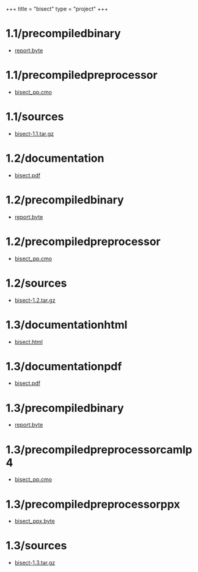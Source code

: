 +++
title = "bisect"
type = "project"
+++

# 1.1/precompiledbinary
* [report.byte](/bisect/1.1/precompiledbinary/report.byte)

# 1.1/precompiledpreprocessor
* [bisect_pp.cmo](/bisect/1.1/precompiledpreprocessor/bisect_pp.cmo)

# 1.1/sources
* [bisect-1.1.tar.gz](/bisect/1.1/sources/bisect-1.1.tar.gz)

# 1.2/documentation
* [bisect.pdf](/bisect/1.2/documentation/bisect.pdf)

# 1.2/precompiledbinary
* [report.byte](/bisect/1.2/precompiledbinary/report.byte)

# 1.2/precompiledpreprocessor
* [bisect_pp.cmo](/bisect/1.2/precompiledpreprocessor/bisect_pp.cmo)

# 1.2/sources
* [bisect-1.2.tar.gz](/bisect/1.2/sources/bisect-1.2.tar.gz)

# 1.3/documentationhtml
* [bisect.html](/bisect/1.3/documentationhtml/bisect.html)

# 1.3/documentationpdf
* [bisect.pdf](/bisect/1.3/documentationpdf/bisect.pdf)

# 1.3/precompiledbinary
* [report.byte](/bisect/1.3/precompiledbinary/report.byte)

# 1.3/precompiledpreprocessorcamlp4
* [bisect_pp.cmo](/bisect/1.3/precompiledpreprocessorcamlp4/bisect_pp.cmo)

# 1.3/precompiledpreprocessorppx
* [bisect_ppx.byte](/bisect/1.3/precompiledpreprocessorppx/bisect_ppx.byte)

# 1.3/sources
* [bisect-1.3.tar.gz](/bisect/1.3/sources/bisect-1.3.tar.gz)